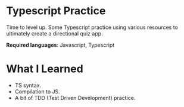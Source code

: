 # Typescript Practice

Time to level up. Some Typescript practice using various resources to ultimately create a directional quiz app. 

**Required languages**: Javascript, Typescript 

# What I Learned

* TS syntax. 
* Compilation to JS. 
* A bit of TDD (Test Driven Development) practice. 
